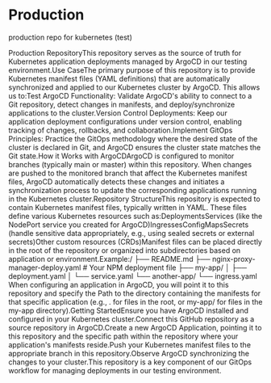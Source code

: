 # Production
production repo for kubernetes (test)

Production RepositoryThis repository serves as the source of truth for Kubernetes application deployments managed by ArgoCD in our testing environment.Use CaseThe primary purpose of this repository is to provide Kubernetes manifest files (YAML definitions) that are automatically synchronized and applied to our Kubernetes cluster by ArgoCD. This allows us to:Test ArgoCD Functionality: Validate ArgoCD's ability to connect to a Git repository, detect changes in manifests, and deploy/synchronize applications to the cluster.Version Control Deployments: Keep our application deployment configurations under version control, enabling tracking of changes, rollbacks, and collaboration.Implement GitOps Principles: Practice the GitOps methodology where the desired state of the cluster is declared in Git, and ArgoCD ensures the cluster state matches the Git state.How it Works with ArgoCDArgoCD is configured to monitor branches (typically main or master) within this repository. When changes are pushed to the monitored branch that affect the Kubernetes manifest files, ArgoCD automatically detects these changes and initiates a synchronization process to update the corresponding applications running in the Kubernetes cluster.Repository StructureThis repository is expected to contain Kubernetes manifest files, typically written in YAML. These files define various Kubernetes resources such as:DeploymentsServices (like the NodePort service you created for ArgoCD)IngressesConfigMapsSecrets (handle sensitive data appropriately, e.g., using sealed secrets or external secrets)Other custom resources (CRDs)Manifest files can be placed directly in the root of the repository or organized into subdirectories based on application or environment.Example:/
├── README.md
├── nginx-proxy-manager-deploy.yaml  # Your NPM deployment file
├── my-app/
│   ├── deployment.yaml
│   └── service.yaml
└── another-app/
    └── ingress.yaml
When configuring an application in ArgoCD, you will point it to this repository and specify the Path to the directory containing the manifests for that specific application (e.g., . for files in the root, or my-app/ for files in the my-app directory).Getting StartedEnsure you have ArgoCD installed and configured in your Kubernetes cluster.Connect this GitHub repository as a source repository in ArgoCD.Create a new ArgoCD Application, pointing it to this repository and the specific path within the repository where your application's manifests reside.Push your Kubernetes manifest files to the appropriate branch in this repository.Observe ArgoCD synchronizing the changes to your cluster.This repository is a key component of our GitOps workflow for managing deployments in our testing environment.
